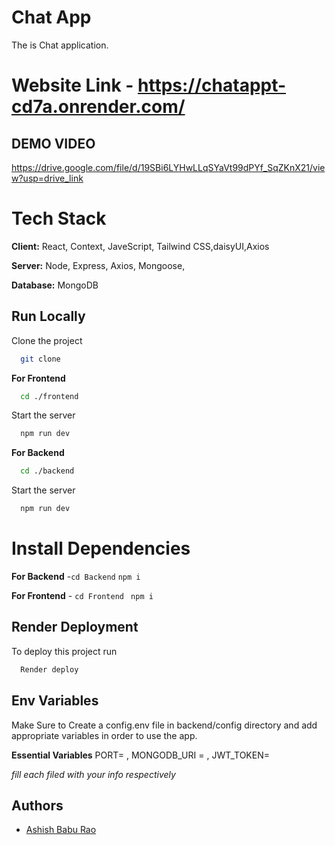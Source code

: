 
# Chat App 

The is Chat application.


# Website Link - https://chatappt-cd7a.onrender.com/

## DEMO VIDEO
https://drive.google.com/file/d/19SBi6LYHwLLqSYaVt99dPYf_SqZKnX21/view?usp=drive_link

# Tech Stack

**Client:** React, Context, JaveScript, Tailwind CSS,daisyUI,Axios

**Server:** Node, Express, Axios, Mongoose, 

**Database:** MongoDB


## Run Locally

Clone the project

```bash
  git clone 
```

**For Frontend**
```bash
  cd ./frontend
```
Start the server

```bash
  npm run dev
```
**For Backend**
```bash
  cd ./backend
```
Start the server

```bash
  npm run dev
```


# Install Dependencies

**For Backend** -`cd Backend` `npm i`

**For Frontend** - `cd Frontend` ` npm i`


## Render Deployment

To deploy this project run

```bash
  Render deploy
```



## Env Variables

Make Sure to Create a config.env file in backend/config directory and add appropriate variables in order to use the app.

**Essential Variables**
PORT=
,
MONGODB_URI =
,
JWT_TOKEN=




_fill each filed with your info respectively_



## Authors

- [Ashish Babu Rao](https://github.com/ashish123256)



